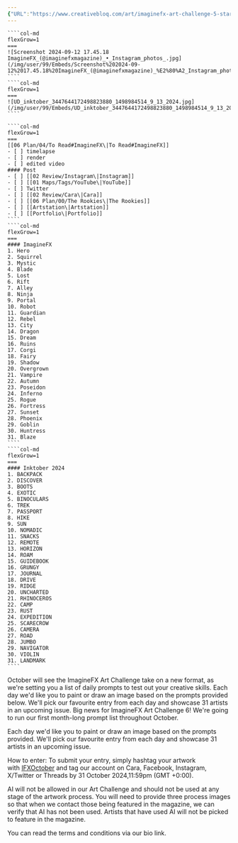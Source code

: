 ```yaml
---
{"URL":"https://www.creativebloq.com/art/imaginefx-art-challenge-5-starts-today?utm_campaign=linkinbio&utm_medium=referral&utm_source=later-linkinbio","thumbnail":"https://cdn.mos.cms.futurecdn.net/9BZTb48Y6wVurwPuHzBNtF-1200-80.jpg","cover":"[[UD_inktober_3447644172498823880_1498984514_9_13_2024.jpg]]","share":true,"tags":["project"],"date":"","Deadline":"2024-10-31","done":false,"time":0,"cssclasses":["daily","Wednesday","page-purple","card"],"dg-publish":true,"permalink":"/04-projects/sculptober/","contentClasses":"daily Wednesday page-purple card","dgPassFrontmatter":true,"noteIcon":"","created":"2025-01-21T01:20:16.849+10:00","updated":"2025-01-31T13:49:07.896+10:00"}
---
```


`````col
````col-md
flexGrow=1
===
![Screenshot 2024-09-12 17.45.18 ImagineFX_(@imaginefxmagazine)_•_Instagram_photos_.jpg](/img/user/99/Embeds/Screenshot%202024-09-12%2017.45.18%20ImagineFX_(@imaginefxmagazine)_%E2%80%A2_Instagram_photos_.jpg)
````
````col-md
flexGrow=1
===
![UD_inktober_3447644172498823880_1498984514_9_13_2024.jpg](/img/user/99/Embeds/UD_inktober_3447644172498823880_1498984514_9_13_2024.jpg)
````
`````

`````col
````col-md
flexGrow=1
===
[[06 Plan/04/To Read#ImagineFX\|To Read#ImagineFX]]
- [ ] timelapse
- [ ] render
- [ ] edited video
#### Post
- [ ] [[02 Review/Instagram\|Instagram]]
- [ ] [[01 Maps/Tags/YouTube\|YouTube]]
- [ ] Twitter
- [ ] [[02 Review/Cara\|Cara]]
- [ ] [[06 Plan/00/The Rookies\|The Rookies]]
- [ ] [[Artstation\|Artstation]]
- [ ] [[Portfolio\|Portfolio]]
````
````col-md
flexGrow=1
===
#### ImagineFX
1. Hero
2. Squirrel
3. Mystic
4. Blade
5. Lost
6. Rift
7. Alley
8. Ninja
9. Portal
10. Robot
11. Guardian
12. Rebel
13. City
14. Dragon
15. Dream
16. Ruins
17. Corgi
18. Fairy
19. Shadow
20. Overgrown
21. Vampire
22. Autumn
23. Poseidon
24. Inferno
25. Rogue
26. Fortress
27. Sunset
28. Phoenix
29. Goblin
30. Huntress
31. Blaze
````
````col-md
flexGrow=1
===
#### Inktober 2024
1. BACKPACK
2. DISCOVER
3. BOOTS
4. EXOTIC
5. BINOCULARS
6. TREK
7. PASSPORT
8. HIKE
9. SUN
10. NOMADIC
11. SNACKS
12. REMOTE
13. HORIZON
14. ROAM
15. GUIDEBOOK
16. GRUNGY
17. JOURNAL
18. DRIVE
19. RIDGE
20. UNCHARTED
21. RHINOCEROS
22. CAMP
23. RUST
24. EXPEDITION
25. SCARECROW
26. CAMERA
27. ROAD
28. JUMBO
29. NAVIGATOR
30. VIOLIN
31. LANDMARK
````
`````
October will see the ImagineFX Art Challenge take on a new format, as we're setting you a list of daily prompts to test out your creative skills.
Each day we'd like you to paint or draw an image based on the prompts provided below. We'll pick our favourite entry from each day and showcase 31 artists in an upcoming issue.
Big news for ImagineFX Art Challenge 6! We're going to run our first month-long prompt list throughout October.  
  
Each day we'd like you to paint or draw an image based on the prompts provided. We'll pick our favourite entry from each day and showcase 31 artists in an upcoming issue.  
  
How to enter: To submit your entry, simply hashtag your artwork with [IFXOctober](https://www.instagram.com/explore/tags/ifxoctober/?hl=en) and tag our account on Cara, Facebook, Instagram, X/Twitter or Threads by 31 October 2024,11:59pm (GMT +0:00).  
  
AI will not be allowed in our Art Challenge and should not be used at any stage of the artwork process. You will need to provide three process images so that when we contact those being featured in the magazine, we can verify that AI has not been used. Artists that have used AI will not be picked to feature in the magazine.  
  
You can read the terms and conditions via our bio link.